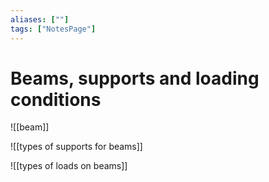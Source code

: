 ```yaml
---
aliases: [""]
tags: ["NotesPage"]
---
```


# Beams, supports and loading conditions
![[beam]]

![[types of supports for beams]]

![[types of loads on beams]]
